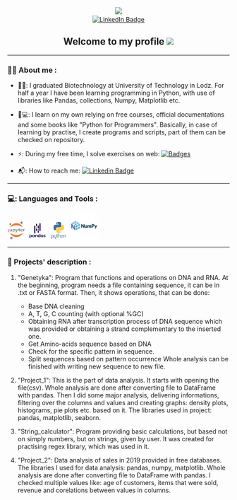 <div id="header" align="center">
  <img src="https://media.giphy.com/media/L8K62iTDkzGX6/giphy.gif" width="200"/>
</div>
<div id="badges" align="center">
  <a href="https://www.linkedin.com/in/dominik-piechota97/">
    <img src="https://img.shields.io/badge/LinkedIn-blue?logo=linkedin&logoColor=white&style=for-the-badge" alt="LinkedIn Badge"/>
  </a>
  <h2 align="center">
    Welcome to my profile
      <img src="https://media.giphy.com/media/hvRJCLFzcasrR4ia7z/giphy.gif" width="20"/>
  </h2>
</div>

---

### :man_technologist: About me :
- 👨‍🎓: I graduated Biotechnology at University of Technology in Lodz. For half a year I have been learning programming in Python,
with use of libraries like Pandas, collections, Numpy, Matplotlib etc. 

- 👨💻: I learn on my own relying on free courses, official documentations and some books like "Python for Programmers". Basically,  in case of learning by practise, I create programs and scripts, part of them can be checked on repository.

- ⚡: During my free time, I solve exercises on web: [![Badges](https://img.shields.io/badge/Dominik-exercism-informational?style=plastic&logo=appveyor)](https://exercism.org/profiles/Dominik-Piechota)

- 📬: How to reach me: [![Linkedin Badge](https://img.shields.io/badge/-Dominik-blue?style=flat&logo=Linkedin&logoColor=white)](https://www.linkedin.com/in/dominik-piechota97/)

---

### 💻: Languages and Tools :
<div>
  <img src="https://github.com/devicons/devicon/blob/master/icons/jupyter/jupyter-original-wordmark.svg" title="Jupyter" alt="Jupyter" width="40" height="40"/>&nbsp;
  <img src="https://github.com/devicons/devicon/blob/master/icons/pandas/pandas-original-wordmark.svg" title="Pandas" alt="Pandas" width="40" height="40"/>&nbsp;
  <img src="https://github.com/devicons/devicon/blob/master/icons/python/python-original-wordmark.svg" title="Python" alt="Python" width="40" height="40"/>&nbsp;
  <img src="https://github.com/devicons/devicon/blob/master/icons/numpy/numpy-original-wordmark.svg" title="NumPy" alt="NumPy" width="60" height="60"/>
</div>

---

### 📑 Projects' description :
1. "Genetyka":
Program that functions and operations on DNA and RNA. At the beginning, program needs a file containing sequence, it can be in .txt or FASTA format. Then, it shows operations, that can be done:  
   - Base DNA cleaning
   - A, T, G, C counting (with optional %GC)
   - Obtaining RNA after transcription process of DNA sequence which was provided
  or obtaining a strand complementary to the inserted one.
   - Get Amino-acids sequence based on DNA 
   - Check for the specific pattern in sequence.
   - Split sequences based on pattern occurrence
Whole analysis can be finished with writing new sequence to new file.

2. "Project_1":
This is the part of data analysis. It starts with opening the file(csv). Whole analysis are done after converting file to DataFrame with pandas. Then I did some major analysis, delivering informations, filtering over the columns and values and creating graphs: density plots, histograms, pie plots etc. based on it. The libraries used in project: pandas, matplotlib, seaborn.

3. "String_calculator": 
Program providing basic calculations, but based not on simply numbers, but on strings, given by user. It was created for practising regex library, which was used in it. 

4. "Project_2": 
Data analysis of sales in 2019 provided in free databases. The libraries I used for data analysis: pandas, numpy, matplotlib. Whole analysis are done after converting file to DataFrame with pandas.
I checked multiple values like: age of customers, items that were sold, revenue and corelations between values in columns.
